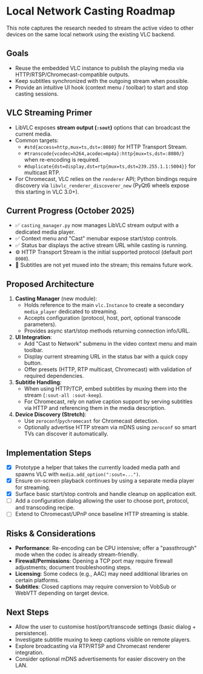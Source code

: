 # Local Network Casting Roadmap

This note captures the research needed to stream the active video to other devices on the same local network using the existing VLC backend.

## Goals
- Reuse the embedded VLC instance to publish the playing media via HTTP/RTSP/Chromecast-compatible outputs.
- Keep subtitles synchronized with the outgoing stream when possible.
- Provide an intuitive UI hook (context menu / toolbar) to start and stop casting sessions.

## VLC Streaming Primer
- LibVLC exposes **stream output (`:sout`)** options that can broadcast the current media.
- Common targets:
  - `#std{access=http,mux=ts,dst=:8080}` for HTTP Transport Stream.
  - `#transcode{vcodec=h264,acodec=mp4a}:http{mux=ts,dst=:8080/}` when re-encoding is required.
  - `#duplicate{dst=display,dst=rtp{mux=ts,dst=239.255.1.1:5004}}` for multicast RTP.
- For Chromecast, VLC relies on the `renderer` API; Python bindings require discovery via `libvlc_renderer_discoverer_new` (PyQt6 wheels expose this starting in VLC 3.0+).

## Current Progress (October 2025)
- ✅ `casting_manager.py` now manages LibVLC stream output with a dedicated media player.
- ✅ Context menu and "Cast" menubar expose start/stop controls.
- ✅ Status bar displays the active stream URL while casting is running.
- ⚙️ HTTP Transport Stream is the initial supported protocol (default port `8080`).
- 🧪 Subtitles are not yet muxed into the stream; this remains future work.

## Proposed Architecture
1. **Casting Manager** (new module):
   - Holds reference to the main `vlc.Instance` to create a secondary `media_player` dedicated to streaming.
   - Accepts configuration (protocol, host, port, optional transcode parameters).
   - Provides async start/stop methods returning connection info/URL.
2. **UI Integration**:
   - Add "Cast to Network" submenu in the video context menu and main toolbar.
   - Display current streaming URL in the status bar with a quick copy button.
   - Offer presets (HTTP, RTP multicast, Chromecast) with validation of required dependencies.
3. **Subtitle Handling**:
   - When using HTTP/TCP, embed subtitles by muxing them into the stream (`:sout-all :sout-keep`).
   - For Chromecast, rely on native caption support by serving subtitles via HTTP and referencing them in the media description.
4. **Device Discovery (Stretch)**:
   - Use `zeroconf`/`pychromecast` for Chromecast detection.
   - Optionally advertise HTTP stream via mDNS using `zeroconf` so smart TVs can discover it automatically.

## Implementation Steps
- [x] Prototype a helper that takes the currently loaded media path and spawns VLC with `media.add_option(":sout=...")`.
- [x] Ensure on-screen playback continues by using a separate media player for streaming.
- [x] Surface basic start/stop controls and handle cleanup on application exit.
- [ ] Add a configuration dialog allowing the user to choose port, protocol, and transcoding recipe.
- [ ] Extend to Chromecast/UPnP once baseline HTTP streaming is stable.

## Risks & Considerations
- **Performance**: Re-encoding can be CPU intensive; offer a "passthrough" mode when the codec is already stream-friendly.
- **Firewall/Permissions**: Opening a TCP port may require firewall adjustments; document troubleshooting steps.
- **Licensing**: Some codecs (e.g., AAC) may need additional libraries on certain platforms.
- **Subtitles**: Closed captions may require conversion to VobSub or WebVTT depending on target device.

## Next Steps
- Allow the user to customise host/port/transcode settings (basic dialog + persistence).
- Investigate subtitle muxing to keep captions visible on remote players.
- Explore broadcasting via RTP/RTSP and Chromecast renderer integration.
- Consider optional mDNS advertisements for easier discovery on the LAN.
